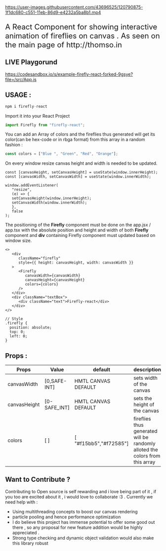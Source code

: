 
https://user-images.githubusercontent.com/43696525/120790875-1f1dc680-c551-11eb-86d9-e4232a5ba8b1.mp4



<p style="font-size: 1.5rem">
A React Component for showing interactive animation of fireflies on canvas . As seen on the main page of http://thomso.in
</p>

## LIVE Playgorund 
https://codesandbox.io/s/example-firefly-react-forked-9gsye?file=/src/App.js

## USAGE :

```js
npm i firefly-react
```

Import it into your React Project

```js
import Firefly from "firefly-react";
```

You can add an Array of colors and the fireflies thus generated will get its color(can be hex-code or in rbga format) from this array in a random fashion :

```js
const colors = ["Blue ", "Green", "Red", "Orange"];
```

On every window resize canvas height and width is needed to be updated.

```JSX
const [canvasHeight, setCanvasHeight] = useState(window.innerHeight);
const [canvasWidth, setCanvasWidth] = useState(window.innerWidth);

window.addEventListener(
   "resize",
   (e) => {
   setCanvasHeight(window.innerHeight);
   setCanvasWidth(window.innerWidth);
   },
   false
);
```

The positioning of the **Firefly** component must be done on the app.jsx / app.tsx with the absolute position and height and width of both **Firefly** component and **div** containing Firefly component must updated based on window size.

```JSX
<>
   <div
      className="firefly"
      style={{ height: canvasHeight, width: canvasWidth }}
   >
      <Firefly
         canvasWidth={canvasWidth}
         canvasHeight={canvasHeight}
         colors={colors}
      />
   </div>
   <div className="textBox">
      <div className="text">Firefly-react</div>
   </div>
</>

// Style
.firefly {
  position: absolute;
  top: 0;
  left: 0;
}
```

## Props :

| Props                    | Value                 | default             | description                                                                                                                                                      |
| ------------------------ | --------------------- | ------------------- | ---------------------------------------------------------------------------------------------------------------------------------------------------------------- |
| canvasWidth              | [0,SAFE-INT]          | HMTL CANVAS DEFAULT | sets width of the canvas                                                                                                                                         |
| canvasHeight             | [0-SAFE_INT]          | HMTL CANVAS DEFAULT | sets the height of the canvas                                                                                                                                    |
| colors                   | [ ]                   |  [ "#f15bb5","#f72585"]         | fireflies thus generated will be randomly alloted the colors from this array                                                                                     |



## Want to Contribute ?

Contributing to Open source is self rewarding and i love being part of it , if you too are excited about it , i would love to collaborate :3 .
Currently we need help with :

- Using multithreading concepts to boost our canvas rendering
- particle pooling and hence performance optimization
- I do believe this project has immense potential to offer some good out there , so any proposal for new feature addition would be highly appreciated .
- Strong type checking and dynamic object validation would also make this library robust
